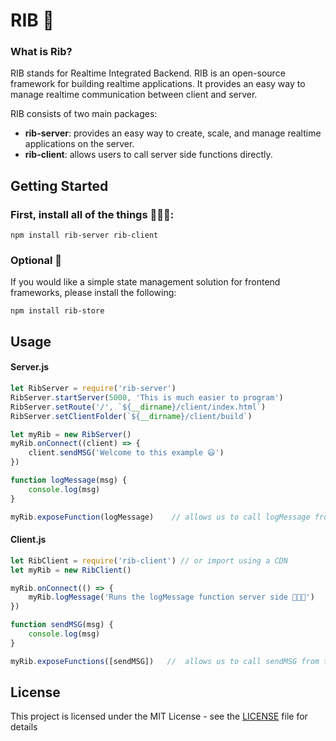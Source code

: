 # RIB 🥩

### What is Rib?
RIB stands for Realtime Integrated Backend. RIB is an open-source framework for building realtime applications. 
It provides an easy way to manage realtime communication between client and server.

RIB consists of two main packages:
- **rib-server**: provides an easy way to create, scale, and manage realtime applications on the server.
- **rib-client**: allows users to call server side functions directly.

## Getting Started
### First, install all of the things 👨🏻‍💻:
```
npm install rib-server rib-client
```

### Optional 🏬
If you would like a simple state management solution for frontend frameworks, please install the following:
```
npm install rib-store
```

## Usage
#### Server.js
```js
let RibServer = require('rib-server')
RibServer.startServer(5000, 'This is much easier to program')
RibServer.setRoute('/', `${__dirname}/client/index.html`)
RibServer.setClientFolder(`${__dirname}/client/build`)

let myRib = new RibServer()
myRib.onConnect((client) => {
    client.sendMSG('Welcome to this example 😃')
})

function logMessage(msg) {
    console.log(msg)
}

myRib.exposeFunction(logMessage)    // allows us to call logMessage from the client
```

#### Client.js
```js
let RibClient = require('rib-client') // or import using a CDN
let myRib = new RibClient()

myRib.onConnect(() => {
    myRib.logMessage('Runs the logMessage function server side 👨🏻‍💻')
})

function sendMSG(msg) {
    console.log(msg)
}

myRib.exposeFunctions([sendMSG])   //  allows us to call sendMSG from the server
```


## License
This project is licensed under the MIT License - see the [LICENSE](LICENSE) file for details
